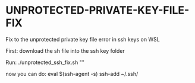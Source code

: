 # UNPROTECTED-PRIVATE-KEY-FILE-FIX
Fix to the unprotected private key file error in ssh keys on WSL

First: download the sh file into the ssh key folder

Run: ./unprotected_ssh_fix.sh "<your key name>"
 
now you can do: 
eval $(ssh-agent -s)
ssh-add ~/.ssh/<your key name>

